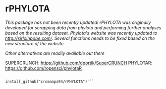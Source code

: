 # rPHYLOTA

*This package has not been recently updated! rPHYLOTA was originally developed for scrapping data from phylota and performing further analyses based on the resulting dataset. Phylota's website was recently updated to http://sirloinpope.com/. Several functions needs to be fixed based on the new structure of the website*

*Other alternatives are readily available out there*

SUPERCRUNCH: https://github.com/dportik/SuperCRUNCH
PHYLOTAR: https://github.com/ropensci/phylotaR


```library(devtools)

install_github("cromanpa94/rPHYLOTA")```
